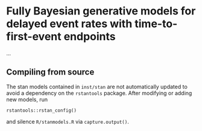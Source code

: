 # Fully Bayesian generative models for delayed event rates with time-to-first-event endpoints

...

## Compiling from source

The stan models contained in `inst/stan` are not automatically updated to avoid a
dependency on the `rstantools` package. 
After modifying or adding new models, run 
```{r}
rstantools::rstan_config()
```

and silence `R/stanmodels.R` via `capture.output()`.
